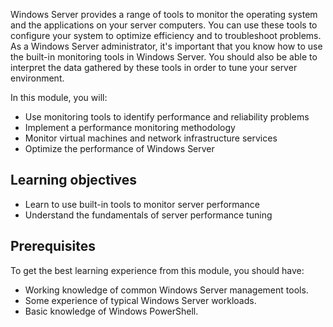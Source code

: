 Windows Server provides a range of tools to monitor the operating system and the applications on your server computers. You can use these tools to configure your system to optimize efficiency and to troubleshoot problems. As a Windows Server administrator, it's important that you know how to use the built-in monitoring tools in Windows Server. You should also be able to interpret the data gathered by these tools in order to tune your server environment.

In this module, you will:

- Use monitoring tools to identify performance and reliability problems
- Implement a performance monitoring methodology
- Monitor virtual machines and network infrastructure services
- Optimize the performance of Windows Server

## Learning objectives

- Learn to use built-in tools to monitor server performance
- Understand the fundamentals of server performance tuning

## Prerequisites

To get the best learning experience from this module, you should have:

- Working knowledge of common Windows Server management tools.
- Some experience of typical Windows Server workloads.
- Basic knowledge of Windows PowerShell.
